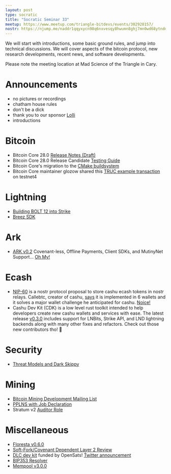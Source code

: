 ```yaml
---
layout: post
type: socratic
title: "Socratic Seminar 33"
meetup: https://www.meetup.com/triangle-bitdevs/events/302928157/
nostr: https://njump.me/naddr1qqyxycn98q6nxvesqy8hwumn8ghj7mn0wd68ytnddaksygpc4vlncpsr9tek2dvk0jttc38dwjjxa4mz2k0fk3dzw5z2qa3frqpsgqqq0jes7yrx58
---
```


We will start with introductions, some basic ground rules, and jump into technical discussions. We will cover aspects of the bitcoin protocol, new research developments, recent news, and software developments.

Please note the meeting location at Mad Science of the Triangle in Cary.

# Announcements

- no pictures or recordings
- chatham house rules
- don't be a dick
- thank you to our sponsor [Lolli](https://www.lolli.com/)
- introductions

# Bitcoin
- Bitcoin Core 28.0 [Release Notes (Draft)](https://github.com/bitcoin-core/bitcoin-devwiki/wiki/28.0-Release-Notes-Draft)
- Bitcoin Core 28.0 Release Candidate [Testing Guide](https://github.com/bitcoin-core/bitcoin-devwiki/wiki/28.0-Release-Candidate-Testing-Guide)
- Bitcoin Core's migration to the [CMake buildsystem](https://groups.google.com/g/bitcoindev/c/hgKkfQWzrTo)
- Bitcoin Core maintainer glozow shared this [TRUC example transaction](https://x.com/glozow/status/1829100551067365608) on testnet4

# Lightning
- [Building BOLT 12 into Strike](https://strike.me/blog/bolt12-offers/)
- [Breez SDK](https://github.com/breez)

# Ark
- [ARK v0.2](https://arkdev.info/blog/ark-release-v0.2/) Covenant-less, Offline Payments, Client SDKs, and MutinyNet Support... [Oh My!](https://media.tenor.com/svFFJHFmLccAAAAC/oh-my-george-takei.gif)

# Ecash
- [NIP-60](https://github.com/nostr-protocol/nips/pull/1369/files#diff-18ad4ae4811a1656d824320ea36e62689115e3d9c8cdc094facd39a41b55edb5) is a nostr protocol proposal to store cashu ecash tokens in nostr relays. Callebtc, creator of cashu, [says](https://njump.me/nevent1qqst7d9ugdfmgcl4zhqxhj2p6n0alqtdqnl6qnkq0uzex0zxw6yglpcpp4mhxue69uhkummn9ekx7mqpz3mhxue69uhhyetvv9ujuerpd46hxtnfdupzq5xeflpdskqvdq4swxj59793uvdzqzc9pzatjk3nhmcg2h0js8tr8syt5r) it is implemented in 6 wallets and it solves a major wallet challenge he anticipated for cashu. [Noice!](https://c.tenor.com/zRbvwdWpy3UAAAAC/tenor.gif)
- Cashu Dev Kit (CDK) is a low level rust toolkit intended to help developers create new cashu wallets and services with ease. The latest release [v0.3.0](https://github.com/cashubtc/cdk/releases/tag/v0.3.0) includes support for LNBits, Strike API, and LND lightning backends along with many other fixes and refactors. Check out those new contributors tho! 👀

# Security
- [Threat Models and Dark Skippy](https://x.com/reardencode/status/1829192124266639793)

# Mining
- [Bitcoin Mining Development Mailing List](https://groups.google.com/u/0/g/bitcoinminingdev/c/97fkfVmHWYU)
- [PPLNS with Job Declaration](https://delvingbitcoin.org/t/pplns-with-job-declaration/1099)
- Stratum v2 [Auditor Role](https://github.com/stratum-mining/stratum/discussions/1052)

# Miscellaneous
- [Floresta v0.6.0](https://github.com/vinteumorg/Floresta/releases/tag/0.6.0)
- [Soft-Fork/Covenant Dependent Layer 2 Review](https://petertodd.org/2024/covenant-dependent-layer-2-review)
- [DLC dev kit](https://github.com/bennyhodl/dlcdevkit) funded by OpenSats! [Twitter announcement](https://x.com/bennyhodl/status/1831720708042260618)
- [BIP353 Resolver](https://satsto.me/)
- [Mempool v3.0.0](https://github.com/mempool/mempool/releases/tag/v3.0.0)
